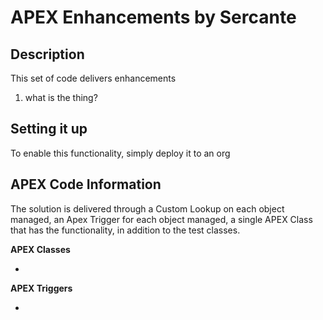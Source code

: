 # <Customer> APEX Enhancements by Sercante

## Description
This set of code delivers <number> enhancements

1. what is the thing?

## Setting it up
To enable this functionality, simply deploy it to an org

## APEX Code Information

The solution is delivered through a Custom Lookup on each object managed, an Apex Trigger for each object managed, a single APEX Class that has the functionality, in addition to the test classes.

**APEX Classes**
- <List the classes>

**APEX Triggers**
- <List the triggers>

<list other components of note>